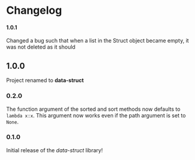 # Changelog

#### 1.0.1

Changed a bug such that when a list in the Struct object became empty, it was not deleted as it should

## 1.0.0

Project renamed to **data-struct**

### 0.2.0

The function argument of the sorted and sort methods now defaults to `lambda x:x`.
This argument now works even if the path argument is set to `None`.

### 0.1.0

Initial release of the _data-struct_ library!